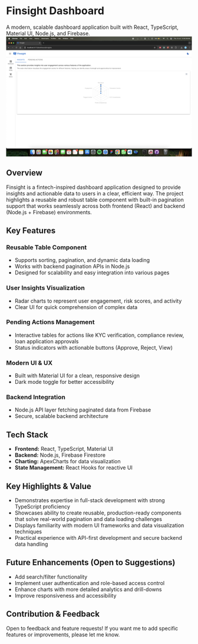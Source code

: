 # Finsight Dashboard

A modern, scalable dashboard application built with React, TypeScript, Material UI, Node.js, and Firebase.
![App Screenshot](./assets/Dashboard.png)

## Overview

Finsight is a fintech-inspired dashboard application designed to provide insights and actionable data to users in a clear, efficient way. The project highlights a reusable and robust table component with built-in pagination support that works seamlessly across both frontend (React) and backend (Node.js + Firebase) environments.

## Key Features

### Reusable Table Component

- Supports sorting, pagination, and dynamic data loading
- Works with backend pagination APIs in Node.js
- Designed for scalability and easy integration into various pages

### User Insights Visualization

- Radar charts to represent user engagement, risk scores, and activity
- Clear UI for quick comprehension of complex data

### Pending Actions Management

- Interactive tables for actions like KYC verification, compliance review, loan application approvals
- Status indicators with actionable buttons (Approve, Reject, View)

### Modern UI & UX

- Built with Material UI for a clean, responsive design
- Dark mode toggle for better accessibility

### Backend Integration

- Node.js API layer fetching paginated data from Firebase
- Secure, scalable backend architecture

## Tech Stack

- **Frontend:** React, TypeScript, Material UI
- **Backend:** Node.js, Firebase Firestore
- **Charting:** ApexCharts for data visualization
- **State Management:** React Hooks for reactive UI

## Key Highlights & Value

- Demonstrates expertise in full-stack development with strong TypeScript proficiency
- Showcases ability to create reusable, production-ready components that solve real-world pagination and data loading challenges
- Displays familiarity with modern UI frameworks and data visualization techniques
- Practical experience with API-first development and secure backend data handling

## Future Enhancements (Open to Suggestions)

- Add search/filter functionality
- Implement user authentication and role-based access control
- Enhance charts with more detailed analytics and drill-downs
- Improve responsiveness and accessibility

## Contribution & Feedback

Open to feedback and feature requests! If you want me to add specific features or improvements, please let me know.
